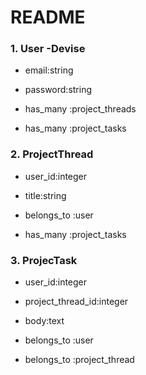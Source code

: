 # README

### 1. User -Devise

  * email:string
  * password:string

  * has_many :project_threads
  * has_many :project_tasks

### 2. ProjectThread

  * user_id:integer
  * title:string

  * belongs_to :user
  * has_many :project_tasks

### 3. ProjecTask

  * user_id:integer
  * project_thread_id:integer
  * body:text

  * belongs_to :user
  * belongs_to :project_thread